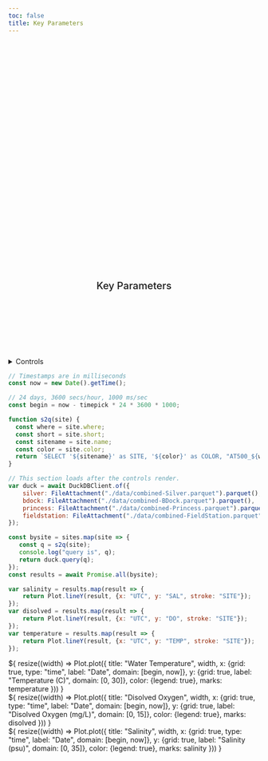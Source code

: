 ```yaml
---
toc: false
title: Key Parameters
---
```


<style>

.hero {
  display: flex;
  flex-direction: column;
  align-items: center;
  font-family: var(--sans-serif);
  margin: 4rem 0 8rem;
  text-wrap: balance;
  text-align: center;
}

.hero h1 {
  margin: 2rem 0;
  max-width: none;
  font-size: 14vw;
  font-weight: 900;
  line-height: 1;
  background: linear-gradient(30deg, var(--theme-foreground-focus), currentColor);
  -webkit-background-clip: text;
  -webkit-text-fill-color: transparent;
  background-clip: text;
}

.hero h2 {
  margin: 0;
  max-width: 34em;
  font-size: 20px;
  font-style: initial;
  font-weight: 500;
  line-height: 1.5;
  color: var(--theme-foreground-muted);
}

@media (min-width: 640px) {
  .hero h1 {
    font-size: 90px;
  }
}

</style>

<div class="hero">
	<h1>Noyo Harbor Blue Economy</h1>
	<h2>Key Parameters</h2>
</div>


<details>
  <summary>Controls</summary>

```js
const timelist = [
  ["1 Week", 7],
  ["2 Weeks", 14],
  ["1 Month", 30],
  ["2 Months", 60],
  ["3 Months", 90],
  ["6 Months", 180]
];

const sites_list = [
   {
     name: "B-Dock",
	 short: "bdock",
	 where: "Surface",
	 color: "red"
   },
   {
     name: "The Wharf",
	 short: "silver",
	 where: "Surface",
	 color: "blue"
   },
   {
     name: "Princess Seafood",
	 short: "princess",
	 where: "Surface",
	 color: "yellow"
   },
   {
     name: "Field Station Surface",
	 short: "fieldstation",
	 where: "Surface",
	 color: "orange",
   },
   {
     name: "Field Station Bottom",
	 short: "fieldstation",
	 where: "Bottom",
	 color: "violet"
   },
];

const timepick = view(
  Inputs.radio(
    new Map(timelist),
    {
		value: 7, 
		label: "Time range", 
		format: (t) => {
	    return html`<span style="
          font-size: 1.5vw;
          font-weight: 300;
          line-height: 1;
        ">${t[0]}</span>`
	  }
   	}
  )
);

const sites = view(
  Inputs.checkbox(
    sites_list,
    {
      value: sites_list, 
      label: "Site",
      format: (t) => {
	    return html`<span style="
          font-size: 1.5vw;
          font-weight: 300;
          line-height: 1;
        ">${t.name}</span>`
	  }
    }
  )
);
```

</details>

```js
// Timestamps are in milliseconds
const now = new Date().getTime();

// 24 days, 3600 secs/hour, 1000 ms/sec
const begin = now - timepick * 24 * 3600 * 1000;

function s2q(site) {
  const where = site.where;
  const short = site.short;
  const sitename = site.name;
  const color = site.color;
  return `SELECT '${sitename}' as SITE, '${color}' as COLOR, "AT500_${where}.Salinity.psu" as SAL, "AT500_${where}.DO.mg/L" as DO, "AT500_${where}.Temperature.C" as TEMP, Timestamp*1000 as UTC from ${short} where UTC >= ${begin}`;
}
```

```js
// This section loads after the controls render.
var duck = await DuckDBClient.of({
    silver: FileAttachment("./data/combined-Silver.parquet").parquet(),
    bdock: FileAttachment("./data/combined-BDock.parquet").parquet(),
    princess: FileAttachment("./data/combined-Princess.parquet").parquet(),
    fieldstation: FileAttachment("./data/combined-FieldStation.parquet").parquet(),
});

```

```js
const bysite = sites.map(site => {
   const q = s2q(site);
   console.log("query is", q);
   return duck.query(q);
});
const results = await Promise.all(bysite);
```

```js
var salinity = results.map(result => {
	return Plot.lineY(result, {x: "UTC", y: "SAL", stroke: "SITE"});
});
var disolved = results.map(result => {
	return Plot.lineY(result, {x: "UTC", y: "DO", stroke: "SITE"});
});
var temperature = results.map(result => {
	return Plot.lineY(result, {x: "UTC", y: "TEMP", stroke: "SITE"});
});
```

<div class="grid grid-cols-1">
  <div class="card">${
    resize((width) => Plot.plot({
      title: "Water Temperature",
      width,
	  x: {grid: true, type: "time", label: "Date", domain: [begin, now]},
      y: {grid: true, label: "Temperature (C)", domain: [0, 30]},
      color: {legend: true},
      marks: temperature
    }))
  }</div>
  <div class="card">${
    resize((width) => Plot.plot({
      title: "Disolved Oxygen",
      width,
	  x: {grid: true, type: "time", label: "Date", domain: [begin, now]},
      y: {grid: true, label: "Disolved Oxygen (mg/L)", domain: [0, 15]},
      color: {legend: true},
      marks: disolved
    }))
  }</div>
  <div class="card">${
    resize((width) => Plot.plot({
      title: "Salinity",
      width,
	  x: {grid: true, type: "time", label: "Date", domain: [begin, now]},
      y: {grid: true, label: "Salinity (psu)", domain: [0, 35]},
      color: {legend: true},
      marks: salinity
    }))
  }</div>
</div>

